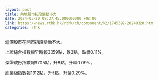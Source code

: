 ```yaml
---
layout: post
title: 內地股市初段變動不大
date: 2024-03-20 09:37:45.000000000 +08:00
link: https://news.rthk.hk/rthk/ch/component/k2/1745392-20240320.htm
categories: rthk
---
```


滬深股市在開市初段變動不大。

上證綜合指數較早時報3059點，跌3點，跌幅0.11%。

深證成份指數報9705點，升8點，升幅0.09%。

創業板指數報1912點，升5點，升幅0.29%。

